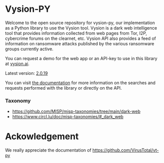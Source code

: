 # Vysion-PY

Welcome to the open source repository for vysion-py, our implementation as a Python library to use the Vysion tool. Vysion is a dark web intelligence tool that provides information collected from web pages from Tor, I2P, cybercrime forums on the clearnet, etc. Vysion API also provides a feed of information on ransomware attacks published by the various ransomware groups currently active.

You can request a demo for the web app or an API-key to use in this library at [vysion.ai](https://vysion.ai).

Latest version: [2.0.19](https://pypi.org/project/vysion/)

You can visit [the documentation](https://developers.vysion.ai/?python) for more information on the searches and requests performed with the library or directly on the API.

### Taxonomy

- https://github.com/MISP/misp-taxonomies/tree/main/dark-web
- https://www.circl.lu/doc/misp-taxonomies/#_dark_web


# Ackowledgement

We really appreciate the documentation of https://github.com/VirusTotal/vt-py
